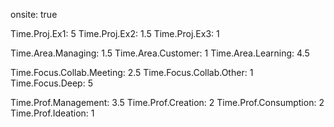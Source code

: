 onsite: true

Time.Proj.Ex1: 5
Time.Proj.Ex2: 1.5
Time.Proj.Ex3: 1

Time.Area.Managing: 1.5
Time.Area.Customer: 1
Time.Area.Learning: 4.5

Time.Focus.Collab.Meeting: 2.5
Time.Focus.Collab.Other: 1
Time.Focus.Deep: 5

Time.Prof.Management: 3.5
Time.Prof.Creation: 2
Time.Prof.Consumption: 2
Time.Prof.Ideation: 1
